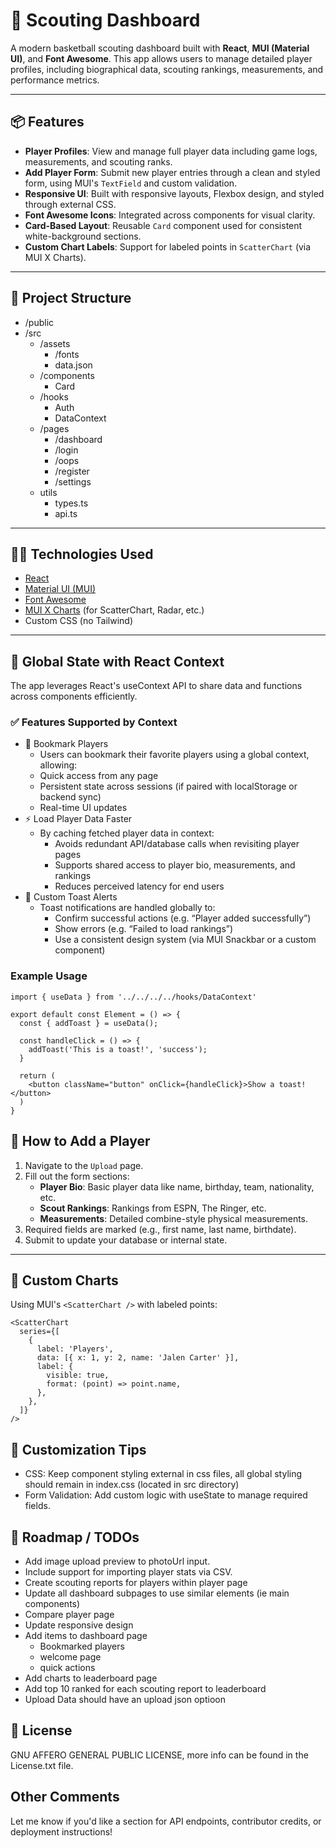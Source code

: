 # 🏀 Scouting Dashboard

A modern basketball scouting dashboard built with **React**, **MUI (Material UI)**, and **Font Awesome**. This app allows users to manage detailed player profiles, including biographical data, scouting rankings, measurements, and performance metrics.

---

## 📦 Features

- **Player Profiles**: View and manage full player data including game logs, measurements, and scouting ranks.
- **Add Player Form**: Submit new player entries through a clean and styled form, using MUI's `TextField` and custom validation.
- **Responsive UI**: Built with responsive layouts, Flexbox design, and styled through external CSS.
- **Font Awesome Icons**: Integrated across components for visual clarity.
- **Card-Based Layout**: Reusable `Card` component used for consistent white-background sections.
- **Custom Chart Labels**: Support for labeled points in `ScatterChart` (via MUI X Charts).

---

## 📁 Project Structure

* /public
* /src
  * /assets
    * /fonts
    * data.json
  * /components
    * Card
  * /hooks
    * Auth
    * DataContext
  * /pages
    * /dashboard
    * /login
    * /oops
    * /register
    * /settings
  * utils
    * types.ts
    * api.ts


---

## 🧑‍💻 Technologies Used

- [React](https://react.dev/)
- [Material UI (MUI)](https://mui.com/)
- [Font Awesome](https://fontawesome.com/)
- [MUI X Charts](https://mui.com/x/react-charts/) (for ScatterChart, Radar, etc.)
- Custom CSS (no Tailwind)

---

## 🔁 Global State with React Context

The app leverages React's useContext API to share data and functions across components efficiently.

### ✅ Features Supported by Context
* 🔖 Bookmark Players
  * Users can bookmark their favorite players using a global context, allowing:
  * Quick access from any page
  * Persistent state across sessions (if paired with localStorage or backend sync)
  * Real-time UI updates
* ⚡ Load Player Data Faster
  * By caching fetched player data in context:
    * Avoids redundant API/database calls when revisiting player pages
    * Supports shared access to player bio, measurements, and rankings
    * Reduces perceived latency for end users
* 🔔 Custom Toast Alerts
  * Toast notifications are handled globally to:
    * Confirm successful actions (e.g. “Player added successfully”)
    * Show errors (e.g. “Failed to load rankings”)
    * Use a consistent design system (via MUI Snackbar or a custom component)

### Example Usage

```tsx
import { useData } from '../../../../hooks/DataContext'

export default const Element = () => {
  const { addToast } = useData();

  const handleClick = () => {
    addToast('This is a toast!', 'success');
  }

  return (
    <button className="button" onClick={handleClick}>Show a toast!</button>
  )
}
```

## 📝 How to Add a Player

1. Navigate to the `Upload` page.
2. Fill out the form sections:
   - **Player Bio**: Basic player data like name, birthday, team, nationality, etc.
   - **Scout Rankings**: Rankings from ESPN, The Ringer, etc.
   - **Measurements**: Detailed combine-style physical measurements.
3. Required fields are marked (e.g., first name, last name, birthdate).
4. Submit to update your database or internal state.

---

## 🧪 Custom Charts

Using MUI's `<ScatterChart />` with labeled points:

```tsx
<ScatterChart
  series={[
    {
      label: 'Players',
      data: [{ x: 1, y: 2, name: 'Jalen Carter' }],
      label: {
        visible: true,
        format: (point) => point.name,
      },
    },
  ]}
/>
```

## 📌 Customization Tips

* CSS: Keep component styling external in css files, all global styling should remain in index.css (located in src directory)
* Form Validation: Add custom logic with useState to manage required fields.

## 🚧 Roadmap / TODOs

* Add image upload preview to photoUrl input.
* Include support for importing player stats via CSV.
* Create scouting reports for players within player page
* Update all dashboard subpages to use similar elements (ie main components)
* Compare player page
* Update responsive design
* Add items to dashboard page
  * Bookmarked players
  * welcome page
  * quick actions
* Add charts to leaderboard page
* Add top 10 ranked for each scouting report to leaderboard
* Upload Data should have an upload json optioon

## 📃 License

GNU AFFERO GENERAL PUBLIC LICENSE, more info can be found in the License.txt file.

## Other Comments

Let me know if you'd like a section for API endpoints, contributor credits, or deployment instructions!
